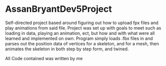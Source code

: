 # AssanBryantDev5Project
Self-directed project based around figuring out how to upload fpx files and play animations from said file. 
Project was set up with goals to meet such as loading in data, playing an animation, ect, but how and with
what were all learned and implemented on own. Program simply loads .fbx files in and parses out the position 
data of vertices for a skeleton, and for a mesh, then animates the skeleton in both step by step form, and twined. 

All Code contained was written by me
